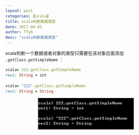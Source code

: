 ```yaml
---
layout: post
categories: [scala]
title: scala判断数据类型
date: 2017-04-01
author: TTyb
desc: "scala判断数据类型"
---
```


scala判断一个数据或者对象的类型只需要在该对象后面添加 `.getClass.getSimpleName` ：

~~~ruby
scala> 222.getClass.getSimpleName
res1: String = int

scala> "222".getClass.getSimpleName
res2: String = String
~~~

<p style="text-align:center"><img src="/static/postimage/scala/struct/996148-20170401143910133-1849326412.png"/></p>